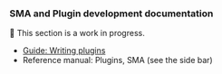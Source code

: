 ### SMA and Plugin development documentation

🚧 This section is a work in progress.

- [Guide: Writing plugins](plugin-dev-guide-1-setup.md)
- Reference manual: Plugins, SMA (see the side bar)